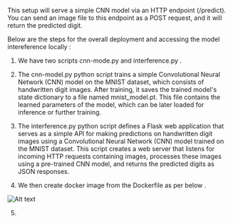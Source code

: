 This setup will serve a simple CNN model via an HTTP endpoint (/predict). You can send an image file to this endpoint as a POST request, and it will return the predicted digit.

Below are the steps for the overall deployment and accessing the model intereference locally :

1. We have two scripts cnn-mode.py and interference.py .

2. The cnn-model.py python script trains a simple Convolutional Neural Network (CNN) model on the MNIST dataset, which consists of handwritten digit images. After training, it saves the trained model's state dictionary to a file named mnist_model.pt. This file contains the learned parameters of the model, which can be later loaded for inference or further training.

3. The interference.py python script defines a Flask web application that serves as a simple API for making predictions on handwritten digit images using a Convolutional Neural Network (CNN) model trained on the MNIST dataset. This script creates a web server that listens for incoming HTTP requests containing images, processes these images using a pre-trained CNN model, and returns the predicted digits as JSON responses.

4. We then create docker image from the Dockerfile as per below .

![Alt text](/Users/guptanam/Desktop/ml-images/Dockerbuild.png)

5.
